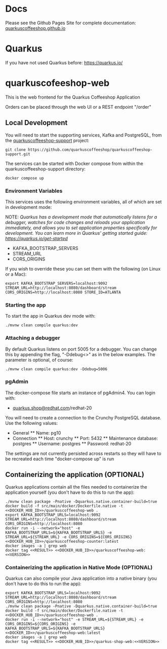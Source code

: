 # Docs
Please see the Github Pages Site for complete documentation: [quarkuscoffeeshop.github.io](https://quarkuscoffeeshop.github.io)

# Quarkus

If you have not used Quarkus before: https://quarkus.io/

# quarkuscofeeshop-web

This is the web frontend for the Quarkus Coffeeshop Application

Orders can be placed through the web UI or a REST endpoint "/order"

## Local Development

You will need to start the supporting services, Kafka and PostgreSQL, from the [quarkuscoffeeshop-support](https://github.com/quarkuscoffeeshop/quarkuscoffeeshop-support.git) project:

```shell
git clone https://github.com/quarkuscoffeeshop/quarkuscoffeeshop-support.git
```

The services can be started with Docker compose from within the quarkuscoffeeshop-support directory:

```shell
docker compose up
```

### Environment Variables

This services uses the following environment variables, all of which are set in development mode:  

NOTE: _Quarkus has a development mode that automatically listens for a debugger, watches for code changes and reloads your application immediately, and allows you to set application properties specifically for development.  You can learn more in Quarkus' getting started guide: https://quarkus.io/get-started_

* KAFKA_BOOTSTRAP_SERVERS
* STREAM_URL
* CORS_ORIGINS

If you wish to override these you can set them with the following (on Linux or a Mac):

```shell script
export KAFKA_BOOTSTRAP_SERVERS=localhost:9092 STREAM_URL=http://localhost:8080/dashboard/stream CORS_ORIGINS=http://localhost:8080 STORE_ID=ATLANTA
```

### Starting the app

To start the app in Quarkus dev mode with:

```shell script
./mvnw clean compile quarkus:dev
```

### Attaching a debugger

By default Quarkus listens on port 5005 for a debugger.  You can change this by appending the flag, "-Ddebug<<PORT NUMBER>>" as in the below examples.  The parameter is optional, of course:

```shell script
./mvnw clean compile quarkus:dev -Ddebug=5006
```

### pgAdmin

The docker-compose file starts an instance of pgAdmin4.  You can login with:
* quarkus.shop@redhat.com/redhat-20

You will need to create a connection to the Crunchy PostgreSQL database.  Use the following values:
* General 
** Name: pg10
* Connection
** Host: crunchy
** Port: 5432
** Maintenance database: postgres
** Username: postgres
** Password: redhat-20

The settings are not currently persisted across restarts so they will have to be recreated each time "docker-compose up" is run

## Containerizing the application (OPTIONAL)
  
Quarkus applications contain all the files needed to containerize the application yourself (you don't have to do this to run the app):

```shell
./mvnw clean package -Pnative -Dquarkus.native.container-build=true
docker build -f src/main/docker/Dockerfile.native -t <<DOCKER_HUB_ID>>/quarkuscoffeeshop-web .
export KAFKA_BOOTSTRAP_URLS=localhost:9092 STREAM_URL=http://localhost:8080/dashboard/stream CORS_ORIGINS=http://localhost:8080
docker run -i --network="host" -e KAFKA_BOOTSTRAP_URLS=${KAFKA_BOOTSTRAP_URLS} -e STREAM_URL=${STREAM_URL} -e CORS_ORIGINS=${CORS_ORIGINS} <<DOCKER_HUB_ID>>/quarkuscoffeeshop-counter:latest
docker images -a | grep web
docker tag <<RESULT>> <<DOCKER_HUB_ID>>/quarkuscoffeeshop-web:<<VERSION>>
```

### Containerizing the application in Native Mode (OPTIONAL)

Quarkus can also compile your Java application into a native binary (you don't have to do this to run the app):
  
 ```shell
export KAFKA_BOOTSTRAP_URLS=localhost:9092 STREAM_URL=http://localhost:8080/dashboard/stream CORS_ORIGINS=http://localhost:8080
./mvnw clean package -Pnative -Dquarkus.native.container-build=true
docker build -f src/main/docker/Dockerfile.native -t <<DOCKER_HUB_ID>>/quarkuscoffeeshop-web .
docker run -i --network="host" -e STREAM_URL=${STREAM_URL} -e CORS_ORIGINS=${CORS_ORIGINS} -e KAFKA_BOOTSTRAP_URLS=${KAFKA_BOOTSTRAP_URLS} <<DOCKER_ID>>/quarkuscoffeeshop-web:latest
docker images -a | grep web
docker tag <<RESULT>> <<DOCKER_HUB_ID>>/quarkus-shop-web:<<VERSION>>
```


